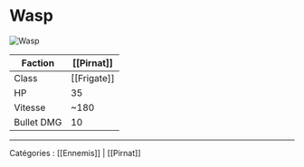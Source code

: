 # Wasp

![Wasp](https://wiki.gangsofspace.com/fr/uploads/pirnat--wasp.png)

Faction | [[Pirnat]]
--- | ---
Class | [[Frigate]]
HP | 35
Vitesse | ~180
Bullet DMG | 10

***

Catégories : [[Ennemis]] | [[Pirnat]]